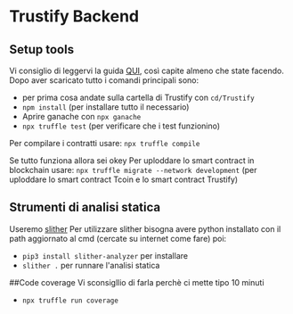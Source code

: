 # Trustify Backend

## Setup tools

Vi consiglio di leggervi la guida [QUI](https://docs.openzeppelin.com/learn/developing-smart-contracts), così capite almeno che state facendo.
Dopo aver scaricato tutto i comandi principali sono:

- per prima cosa andate sulla cartella di Trustify con `cd/Trustify`
- `npm install` (per installare tutto il necessario)
- Aprire ganache con `npx ganache`
- `npx truffle test` (per verificare che i test funzionino)

Per compilare i contratti usare:
`npx truffle compile`

Se tutto funziona allora sei okey
Per uploddare lo smart contract in blockchain usare:
`npx truffle migrate --network development` (per uploddare lo smart contract Tcoin e lo smart contract Trustify)

## Strumenti di analisi statica

Useremo [slither](https://github.com/crytic/slither)
Per utilizzare slither bisogna avere python installato con il path aggiornato al cmd (cercate su internet come fare) poi:

- `pip3 install slither-analyzer` per installare
- `slither .` per runnare l'analisi statica

##Code coverage
Vi sconsigllio di farla perchè ci mette tipo 10 minuti
- `npx truffle run coverage`
